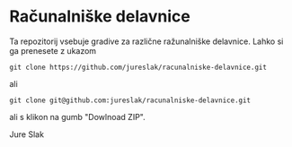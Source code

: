 Računalniške delavnice
======================

Ta repozitorij vsebuje gradive za različne ražunalniške delavnice.
Lahko si ga prenesete z ukazom

```
git clone https://github.com/jureslak/racunalniske-delavnice.git
```
ali
```
git clone git@github.com:jureslak/racunalniske-delavnice.git
```
ali s klikon na gumb "Dowlnoad ZIP".

Jure Slak
